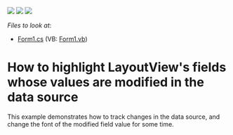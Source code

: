 <!-- default badges list -->
![](https://img.shields.io/endpoint?url=https://codecentral.devexpress.com/api/v1/VersionRange/128629219/13.1.4%2B)
[![](https://img.shields.io/badge/Open_in_DevExpress_Support_Center-FF7200?style=flat-square&logo=DevExpress&logoColor=white)](https://supportcenter.devexpress.com/ticket/details/E1885)
[![](https://img.shields.io/badge/📖_How_to_use_DevExpress_Examples-e9f6fc?style=flat-square)](https://docs.devexpress.com/GeneralInformation/403183)
<!-- default badges end -->
<!-- default file list -->
*Files to look at*:

* [Form1.cs](./CS/E1885/Form1.cs) (VB: [Form1.vb](./VB/E1885/Form1.vb))
<!-- default file list end -->
# How to highlight LayoutView's fields whose values are modified in the data source


<p>This example demonstrates how to track changes in the data source, and change the font of the modified field value for some time.</p>

<br/>


